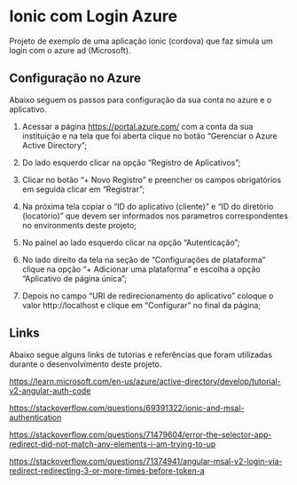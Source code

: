# Ionic com Login Azure 

Projeto de exemplo de uma aplicação ionic (cordova) que faz simula um login com o azure ad (Microsoft).

## Configuração no Azure

Abaixo seguem os passos para configuração da sua conta no azure e o aplicativo.

1. Acessar a página https://portal.azure.com/ com a conta da sua instituição e na tela que foi aberta clique no botão “Gerenciar o Azure Active Directory”;

2. Do lado esquerdo clicar na opção “Registro de Aplicativos”;

3. Clicar no botão “+ Novo Registro” e preencher os campos obrigatórios em seguida clicar em “Registrar”;

4. Na próxima tela copiar o “ID do aplicativo (cliente)” e “ID do diretório (locatório)” que devem ser informados nos parametros correspondentes no environments deste projeto;

5. No painel ao lado esquerdo clicar na opção “Autenticação”;

6. No lado direito da tela na seção de “Configurações de plataforma” clique na opção “+ Adicionar uma plataforma” e escolha a opção “Aplicativo de página única”;

7. Depois no campo “URI de redirecionamento do aplicativo” coloque o valor http://localhost e clique em “Configurar” no final da página;


## Links

Abaixo segue alguns links de tutorias e referências que foram utilizadas durante o desenvolvimento deste projeto.

https://learn.microsoft.com/en-us/azure/active-directory/develop/tutorial-v2-angular-auth-code

https://stackoverflow.com/questions/69391322/ionic-and-msal-authentication

https://stackoverflow.com/questions/71479604/error-the-selector-app-redirect-did-not-match-any-elements-i-am-trying-to-up

https://stackoverflow.com/questions/71374941/angular-msal-v2-login-via-redirect-redirecting-3-or-more-times-before-token-a
